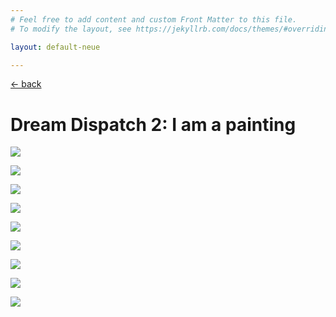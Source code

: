```yaml
---
# Feel free to add content and custom Front Matter to this file.
# To modify the layout, see https://jekyllrb.com/docs/themes/#overriding-theme-defaults

layout: default-neue

---
```


[← back](index)

# Dream Dispatch 2: I am a painting

![](../images/imapainting.png#medium)

![](../images/dd21.png#medium)

![](../images/dd22.png#medium)

![](../images/dd23.png#medium)

![](../images/dd24.png#medium)

![](../images/dd25.png#medium)

![](../images/dd26.png#medium)

![](../images/dd27.png#medium)

![](../images/dd28.png#medium)
